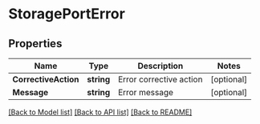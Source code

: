 # StoragePortError

## Properties

Name | Type | Description | Notes
------------ | ------------- | ------------- | -------------
**CorrectiveAction** | **string** | Error corrective action | [optional] 
**Message** | **string** | Error message | [optional] 

[[Back to Model list]](../README.md#documentation-for-models) [[Back to API list]](../README.md#documentation-for-api-endpoints) [[Back to README]](../README.md)



